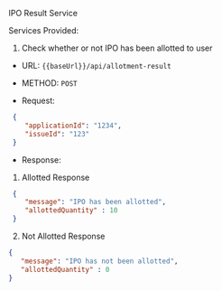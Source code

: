IPO Result Service


Services Provided: 

1. Check whether or not IPO has been allotted to user

* URL: `{{baseUrl}}/api/allotment-result`

* METHOD: `POST`
*  Request:
```json
 {
    "applicationId": "1234",
    "issueId": "123"
 }
 ```

* Response:
1. Allotted Response
```json
 {
    "message": "IPO has been allotted",
    "allottedQuantity" : 10 
 }
 ```

2. Not Allotted Response
 ```json
 {
    "message": "IPO has not been allotted",
    "allottedQuantity" : 0
 }
 ```